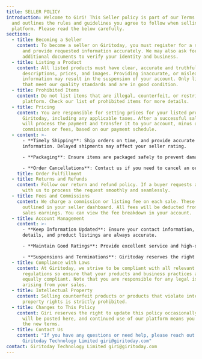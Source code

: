 ```yaml
---
title: SELLER POLICY
introduction: Welcome to Giri! This Seller policy is part of our Terms of Use
  and outlines the rules and guidelines you agree to follow when selling on our
  platform. Please read the below carefully.
sections:
  - title: Becoming a Seller
    content: To become a seller on Giritoday, you must register for a seller account
      and provide requested information accurately. We may also ask for
      additional documents to verify your identity and business.
  - title: Listing a Product
    content: All listed products must have clear, accurate and truthful product
      descriptions, prices, and images. Providing inaccurate, or misleading
      information may result in the suspension of your account. Only list items
      that meet our quality standards and are in good condition.
  - title: Prohibited Items
    content: Do not list items that are illegal, counterfeit, or restricted on our
      platform. Check our list of prohibited items for more details.
  - title: Pricing
    content: You are responsible for setting prices for your listed products on
      Giritoday, including any applicable taxes. After a successful sale, we
      will process the payment and transfer it to your account, minus our
      commission or fees, based on our payment schedule.
  - content: >-
      - **Timely Shipping**: Ship orders on time, and provide accurate tracking
      information. Delayed shipments may affect your seller rating.

      - **Packaging**: Ensure items are packaged safely to prevent damage during delivery.

      - **Order Cancellations**: Contact us if you need to cancel an order. Frequent cancellations may impact your account.
    title: Order Fulfillment
  - title: Returns and Refunds
    content: Follow our return and refund policy. If a buyer requests a return, work
      with us to process the request smoothly and seamlessly.
  - title: Fees and Commissions
    content: We charge a commission or listing fee on each sale. These fees are
      outlined in your seller dashboard. All fees will be deducted from your
      sales earnings. You can view the fee breakdown in your account.
  - title: Account Management
    content: >-
      - **Keep Information Updated**: Ensure your contact information, bank
      details, and product listings are always accurate.

      - **Maintain Good Ratings**: Provide excellent service and high-quality products to keep your seller ratings high.

      - **Suspensions and Terminations**: Giritoday reserves the right to suspend or terminate your account if you violate this policy or if we receive negative feedback from buyers with respect to your product.
  - title: Compliance with Laws
    content: At Giritoday, we strive to be compliant with all relevant laws and
      regulations so ensure that your products and business practices are
      equally compliant. Note that you are responsible for any legal issues
      arising from your sales.
  - title: Intellectual Property
    content: Selling counterfeit products or products that violate intellectual
      property rights is strictly prohibited.
  - title: Changes to This Policy
    content: Giri reserves the right to update this policy occasionally. Any changes
      will be posted here, and continued use of our platform means you accept
      the new terms.
  - title: Contact Us
    content: "If you have any questions or need help, please reach out to us at:
      Giritoday Technology Limited giri@giritoday.com"
contact: Giritoday Technology Limited giri@giritoday.com
---
```

